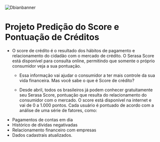 ![Dbianbanner](https://user-images.githubusercontent.com/79420053/199480193-289782ad-90a7-4537-8f4c-cca64e36b55f.png)
# Projeto Predição do Score e Pontuação de Créditos

 - O score de crédito é o resultado dos hábitos de pagamento e relacionamento do cidadão com o mercado de crédito. O Serasa Score está disponível para consulta online, permitindo que somente o próprio consumidor veja a sua pontuação.

   - Essa informação vai ajudar o consumidor a ter mais controle da sua vida financeira. Mas você sabe o que é Score de crédito?

   - Desde abril, todos os brasileiros já podem conhecer gratuitamente seu Serasa Score, pontuação que resulta do relacionamento do consumidor com o mercado. O score está disponível na internet e vai de 0 a 1.000 pontos. Cada usuário é pontuado de acordo com a análise de uma série de fatores, como:

* Pagamentos de contas em dia
* Histórico de dívidas negativadas
* Relacionamento financeiro com empresas
* Dados cadastrais atualizados.
